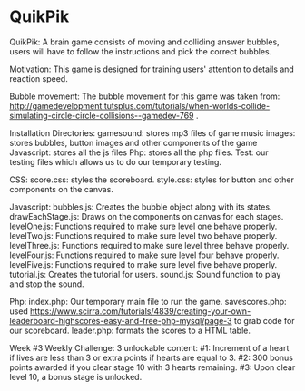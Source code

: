 # QuikPik

QuikPik: A brain game consists of moving and colliding answer bubbles, users will have to follow the instructions and
         pick the correct bubbles.

Motivation: This game is designed for training users' attention to details and reaction speed.

Bubble movement:
  The bubble movement for this game was taken from:
  http://gamedevelopment.tutsplus.com/tutorials/when-worlds-collide-simulating-circle-circle-collisions--gamedev-769 . 

Installation
  Directories:
    gamesound: stores mp3 files of game music
    images: stores bubbles, button images and other components of the game
    Javascript: stores all the js files
    Php: stores all the php files.
    Test: our testing files which allows us to do our temporary testing.

  CSS:
    score.css: styles the scoreboard.
    style.css: styles for button and other components on the canvas.

  Javascript:
    bubbles.js: Creates the bubble object along with its states.
    drawEachStage.js: Draws on the components on canvas for each stages.
    levelOne.js: Functions required to make sure level one behave properly.
    levelTwo.js: Functions required to make sure level two behave properly.
    levelThree.js: Functions required to make sure level three behave properly.
    levelFour.js: Functions required to make sure level four behave properly.
    levelFive.js: Functions required to make sure level five behave properly.
    tutorial.js: Creates the tutorial for users.
    sound.js: Sound function to play and stop the sound.

  Php:
    index.php: Our temporary main file to run the game.
    savescores.php: used https://www.scirra.com/tutorials/4839/creating-your-own-leaderboard-highscores-easy-and-free-php-mysql/page-3 
      to grab code for our scoreboard.
    leader.php: formats the scores to a HTML table.

Week #3 Weekly Challenge: 3 unlockable content:
  #1: Increment of a heart if lives are less than 3 or extra points if hearts are equal to 3.
  #2: 300 bonus points awarded if you clear stage 10 with 3 hearts remaining.
  #3: Upon clear level 10, a bonus stage is unlocked.
  


